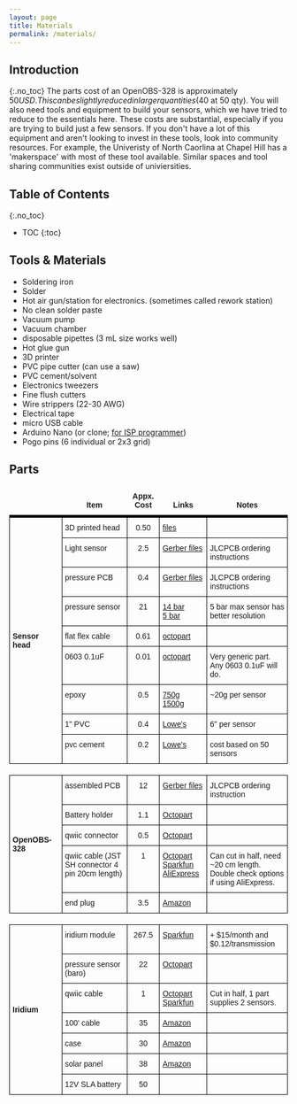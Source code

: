 ```yaml
---
layout: page
title: Materials
permalink: /materials/
---
```

## Introduction
{:.no_toc}
The parts cost of an OpenOBS-328 is approximately $50 USD. This can be slightly reduced in larger quantities ($40 at 50 qty). You will also need tools and equipment to build your sensors, which we have tried to reduce to the essentials here. These costs are substantial, especially if you are trying to build just a few sensors. If you don't have a lot of this equipment and aren't looking to invest in these tools, look into community resources. For example, the Univeristy of North Caorlina at Chapel Hill has a 'makerspace' with most of these tool available. Similar spaces and tool sharing communities exist outside of univiersities. 

## Table of Contents 
{:.no_toc}
* TOC
{:toc}


## Tools & Materials
* Soldering iron
* Solder
* Hot air gun/station for electronics. (sometimes called rework station)
* No clean solder paste
* Vacuum pump
* Vacuum chamber
* disposable pipettes (3 mL size works well)
* Hot glue gun
* 3D printer
* PVC pipe cutter (can use a saw)
* PVC cement/solvent
* Electronics tweezers
* Fine flush cutters
* Wire strippers (22-30 AWG)
* Electrical tape
* micro USB cable
* Arduino Nano (or clone; [for ISP programmer](./3_build.markdown#isp-programmer))
* Pogo pins (6 individual or 2x3 grid)

## Parts

<style type="text/css">
.tg  {border-collapse:collapse;border-spacing:0;}
.tg td{border-color:black;border-style:solid;border-width:1px;font-family:Arial, sans-serif;font-size:14px;
  overflow:hidden;padding:10px 5px;word-break:normal;}
.tg th{border-color:black;border-style:solid;border-width:1px;font-family:Arial, sans-serif;font-size:14px;
  font-weight:normal;overflow:hidden;padding:10px 5px;word-break:normal;}
.tg .tg-wp8o{border-color:#000000; text-align:center;vertical-align:top}
.tg .tg-73oq{border-color:#000000;text-align:left;vertical-align:top}
.tg .tg-jdb5{border-color:#000000;font-weight:bold;text-align:center;vertical-align:bottom; border-width: 0px 0px 5px 0px}
.tg .tg-1tol{border-color:#000000;font-weight:bold;text-align:left;vertical-align:middle}
.tg .tg-4e6d{border-color:#000000;color:#00E;text-align:left;text-decoration:underline;vertical-align:top}
.tg .tg-noSides{border-left:0px; border-right:0px}
</style>
<table class="tg">
<colgroup>
<col style="width: 15%">
<col style="width: 20%">
<col style="width: 10%">
<col style="width: 10%">
<col style="width: 20%">
</colgroup>
<thead>
  <tr>
    <th class="tg-jdb5"></th>
    <th class="tg-jdb5">Item</th>
    <th class="tg-jdb5">Appx. Cost</th>
    <th class="tg-jdb5">Links</th>
    <th class="tg-jdb5">Notes</th>
  </tr>
</thead>
<tbody>
  <tr>
    <td class="tg-1tol" rowspan="9">Sensor head</td>
    <td class="tg-73oq">3D printed head</td>
    <td class="tg-wp8o">0.50</td>
    <td class="tg-73oq"><a href="https://github.com/tedlanghorst/OpenOBS-328/tree/main/hardware/3D_print/custom_pcbs" target="_blank" rel="noopener noreferrer">files</a></td>
    <td class="tg-73oq"></td>
  </tr>
  <tr>
    <td class="tg-73oq">Light sensor</td>
    <td class="tg-wp8o">2.5</td>
    <td class="tg-73oq"><a href="https://github.com/tedlanghorst/OpenOBS-328/tree/main/hardware/PCBA/turbidity" target="_blank" rel="noopener noreferrer">Gerber files</a></td>
    <td class="tg-73oq">JLCPCB ordering instructions</td>
  </tr>
  <tr>
    <td class="tg-73oq">pressure PCB</td>
    <td class="tg-wp8o">0.4</td>
    <td class="tg-73oq"><a href="https://github.com/tedlanghorst/OpenOBS-328/tree/main/hardware/PCBA/pressure" target="_blank" rel="noopener noreferrer">Gerber files</a></td>
    <td class="tg-73oq">JLCPCB ordering instructions</td>
  </tr>
  <tr>
    <td class="tg-73oq">pressure sensor</td>
    <td class="tg-wp8o">21</td>
    <td class="tg-73oq"><a href="https://octopart.com/ms580314ba01-00-te+connectivity-59208930?r=sp" target="_blank" rel="noopener noreferrer">14 bar</a><br><a href="https://octopart.com/ms580305ba01-00-te+connectivity-59208929?r=sp" target="_blank" rel="noopener noreferrer">5 bar</a></td>
    <td class="tg-73oq">5 bar max sensor has better resolution</td>
  </tr>
  <tr>
    <td class="tg-73oq">flat flex cable</td>
    <td class="tg-wp8o">0.61</td>
    <td class="tg-73oq"><a href="https://octopart.com/search?q=5-1474644-0&currency=USD&specs=0" target="_blank" rel="noopener noreferrer">octopart</a></td>
    <td class="tg-73oq"></td>
  </tr>
  <tr>
    <td class="tg-73oq">0603 0.1uF</td>
    <td class="tg-wp8o">0.01</td>
    <td class="tg-73oq"><a href="https://octopart.com/cl10b104kb8nnwc-samsung-23795471?r=sp" target="_blank" rel="noopener noreferrer">octopart</a></td>
    <td class="tg-73oq">Very generic part. Any 0603 0.1uF will do.</td>
  </tr>
  <tr>
    <td class="tg-73oq">epoxy</td>
    <td class="tg-wp8o">0.5</td>
    <td class="tg-73oq"><a href="https://www.amazon.com/dp/B07RM5Z991" target="_blank" rel="noopener noreferrer">750g</a><br><a href="https://www.amazon.com/dp/B079Y9QFQS/" target="_blank" rel="noopener noreferrer">1500g</a></td>
    <td class="tg-73oq">~20g per sensor</td>
  </tr>
  <tr>
    <td class="tg-73oq">1" PVC</td>
    <td class="tg-wp8o">0.4</td>
    <td class="tg-73oq"><a href="https://www.lowes.com/pd/1-in-dia-x-10-ft-L-450-PSI-PVC-Pipe/3133091" target="_blank" rel="noopener noreferrer">Lowe's</a></td>
    <td class="tg-73oq">6" per sensor</td>
  </tr>
  <tr>
    <td class="tg-73oq">pvc cement</td>
    <td class="tg-wp8o">0.2</td>
    <td class="tg-73oq"><a href="https://www.lowes.com/pd/Oatey-8-fl-oz-PVC-Cement/4750803" target="_blank" rel="noopener noreferrer">Lowe's</a></td>
    <td class="tg-73oq">cost based on 50 sensors</td>
  </tr>
  <tr>
    <td class="tg-noSides"></td>
    <td class="tg-noSides"></td>
    <td class="tg-noSides"></td>
    <td class="tg-noSides"></td>
    <td class="tg-noSides"></td>
  </tr>
  <tr>
    <td class="tg-1tol" rowspan="5">OpenOBS-328</td>
    <td class="tg-73oq">assembled PCB</td>
    <td class="tg-wp8o">12</td>
    <td class="tg-73oq"><a href="https://github.com/tedlanghorst/OpenOBS-328/tree/main/hardware/PCBA/logger" target="_blank" rel="noopener noreferrer">Gerber files</a></td>
    <td class="tg-73oq">JLCPCB ordering instruction</td>
  </tr>
  <tr>
    <td class="tg-73oq">Battery holder</td>
    <td class="tg-wp8o">1.1</td>
    <td class="tg-73oq"><a href="https://octopart.com/2460-keystone-17876?r=sp" target="_blank" rel="noopener noreferrer">Octopart</a></td>
    <td class="tg-73oq"></td>
  </tr>
  <tr>
    <td class="tg-73oq">qwiic connector</td>
    <td class="tg-wp8o">0.5</td>
    <td class="tg-73oq"><a href="https://octopart.com/sm04b-srss-tb%28lf%29%28sn%29-jst-289307?r=sp" target="_blank" rel="noopener noreferrer">Octopart</a></td>
    <td class="tg-73oq"></td>
  </tr>
  <tr>
    <td class="tg-73oq">qwiic cable (JST SH connector 4 pin 20cm length)</td>
    <td class="tg-wp8o">1</td>
    <td class="tg-73oq"><a href="https://octopart.com/prt-17257-sparkfun-115856491?r=sp" target="_blank" rel="noopener noreferrer">Octopart</a><br>
    <a href="https://www.sparkfun.com/products/14429" target="_blank" rel="noopener noreferrer">Sparkfun</a><br>
    <a href="https://www.aliexpress.us/item/3256803220110303.html" target="_blank" rel="noopener noreferrer">AliExpress</a>
    </td>
    <td class="tg-73oq">Can cut in half, need ~20 cm length. Double check options if using AliExpress. </td>
  </tr>
  <tr>
    <td class="tg-73oq">end plug</td>
    <td class="tg-wp8o">3.5</td>
    <td class="tg-73oq"><a href="https://www.amazon.com/dp/B09P12JQRD" target="_blank" rel="noopener noreferrer">Amazon</a></td>
    <td class="tg-73oq"></td>
  </tr>
  <tr>
    <td class="tg-noSides"></td>
    <td class="tg-noSides"></td>
    <td class="tg-noSides"></td>
    <td class="tg-noSides"></td>
    <td class="tg-noSides"></td>
  </tr>
  <tr>
    <td class="tg-1tol" rowspan="7">Iridium</td>
    <td class="tg-73oq">iridium module</td>
    <td class="tg-wp8o">267.5</td>
    <td class="tg-73oq"><a href="https://www.sparkfun.com/products/14498" target="_blank" rel="noopener noreferrer">Sparkfun</a></td>
    <td class="tg-73oq">+ $15/month and $0.12/transmission</td>
  </tr>
  <tr>
    <td class="tg-73oq">pressure sensor (baro)</td>
    <td class="tg-wp8o">22</td>
    <td class="tg-73oq"><a href="https://octopart.com/ms580302ba01-00-te+connectivity-59208928?r=sp" target="_blank" rel="noopener noreferrer">Octopart</a></td>
    <td class="tg-73oq"></td>
  </tr>
  <tr>
    <td class="tg-73oq">qwiic cable</td>
    <td class="tg-wp8o">1</td>
    <td class="tg-4e6d"><a href="https://octopart.com/prt-17257-sparkfun-115856491?r=sp" target="_blank" rel="noopener noreferrer">Octopart</a><br><a href="https://www.sparkfun.com/products/14429" target="_blank" rel="noopener noreferrer">Sparkfun</a></td>
    <td class="tg-73oq">Cut in half, 1 part supplies 2 sensors.</td>
  </tr>
  <tr>
    <td class="tg-73oq">100' cable</td>
    <td class="tg-wp8o">35</td>
    <td class="tg-4e6d"><a href="https://www.amazon.com/Monoprice-Access-Gauge-Conductor-Speaker/dp/B003KPYRJM/ref=d_pd_di_sccai_cn_sccl_2_2/147-5558742-6438149?pd_rd_w=XtCA6&content-id=amzn1.sym.e13de93e-5518-4644-8e6b-4ee5f2e0b062&pf_rd_p=e13de93e-5518-4644-8e6b-4ee5f2e0b062&pf_rd_r=2148BS7ECTT29JE6CXV4&pd_rd_wg=w4b3d&pd_rd_r=52dbf083-5f28-4a72-8769-5486458894c5&pd_rd_i=B003KPYRJM&psc=1" target="_blank" rel="noopener noreferrer">Amazon</a></td>
    <td class="tg-73oq"></td>
  </tr>
  <tr>
    <td class="tg-73oq">case</td>
    <td class="tg-wp8o">30</td>
    <td class="tg-4e6d"><a href="https://www.amazon.com/Olympia-Waterproof-Customizable-Equiment-Camera/dp/B08CXZNSK2/ref=sr_1_15?crid=JHF3WLPXNAAT&keywords=waterproof%2Bcase&qid=1683414354&sprefix=waterproof%2Bcase%2Caps%2C98&sr=8-15&th=1" target="_blank" rel="noopener noreferrer">Amazon</a></td>
    <td class="tg-73oq"></td>
  </tr>
  <tr>
    <td class="tg-73oq">solar panel</td>
    <td class="tg-wp8o">38</td>
    <td class="tg-4e6d"><a href="https://www.amazon.com/SOLPERK-Maintainer-Waterproof-Controller-Adjustable/dp/B091KGZGM3/ref=sr_1_3?crid=2H0AH8F0C328Y&keywords=12v%2Bsolar%2Bpanel&qid=1683414390&sprefix=12v%2Bsolar%2Bpanel%2Caps%2C103&sr=8-3&th=1" target="_blank" rel="noopener noreferrer">Amazon</a></td>
    <td class="tg-73oq"></td>
  </tr>
  <tr>
    <td class="tg-73oq">12V SLA battery</td>
    <td class="tg-wp8o">50</td>
    <td class="tg-4e6d"></td>
    <td class="tg-73oq"></td>
  </tr>
</tbody>
</table>